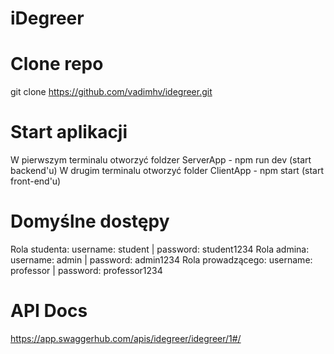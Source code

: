 # iDegreer


# Clone repo

git clone https://github.com/vadimhv/idegreer.git

# Start aplikacji
W pierwszym terminalu otworzyć foldzer ServerApp  - npm run dev (start backend'u)
W drugim terminalu otworzyć folder ClientApp - npm start (start front-end'u)

# Domyślne dostępy
Rola studenta: username: student | password: student1234
Rola admina: username: admin | password: admin1234
Rola prowadzącego: username: professor | password: professor1234

# API Docs
https://app.swaggerhub.com/apis/idegreer/idegreer/1#/
